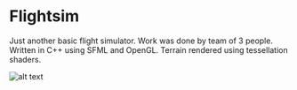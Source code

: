 # Flightsim
Just another basic flight simulator. Work was done by team of 3 people. Written in C++ using SFML and OpenGL. Terrain rendered using tessellation shaders.

![alt text](https://github.com/p4773rn/flightsim/blob/master/screen.png)
